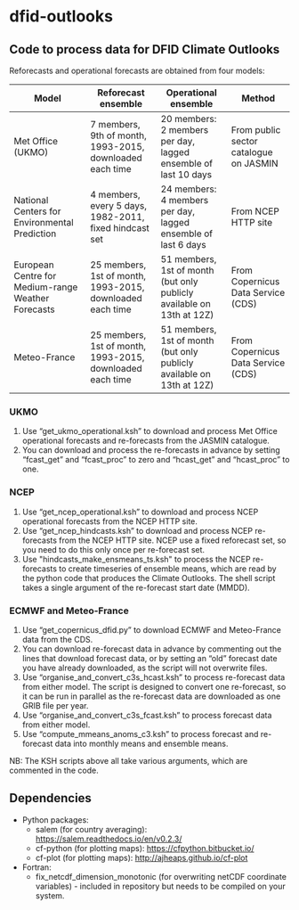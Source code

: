 # dfid-outlooks
## Code to process data for DFID Climate Outlooks

Reforecasts and operational forecasts are obtained from four models:

| Model | Reforecast ensemble	| Operational ensemble | Method |
| --- | --- | --- | --- |
| Met Office (UKMO)	| 7 members, 9th of month, 1993-2015, downloaded each time | 20 members: 2 members per day, lagged ensemble of last 10  days | From public sector catalogue on JASMIN |
| National Centers for Environmental Prediction	| 4 members, every 5 days, 1982-2011, fixed hindcast set | 24 members: 4 members per day, lagged ensemble of last 6 days | From NCEP HTTP site |
| European Centre for Medium-range Weather Forecasts | 25 members, 1st of month, 1993-2015, downloaded each time | 51 members, 1st of month (but only publicly available on 13th at 12Z) | From Copernicus Data Service (CDS) |
| Meteo-France | 25 members, 1st of month, 1993-2015, downloaded each time | 51 members, 1st of month (but only publicly available on 13th at 12Z) | From Copernicus Data Service (CDS) |

### UKMO
1.	Use “get_ukmo_operational.ksh” to download and process Met Office operational forecasts and re-forecasts from the JASMIN catalogue.
2.	You can download and process the re-forecasts in advance by setting “fcast_get” and “fcast_proc” to zero and “hcast_get” and “hcast_proc” to one.

### NCEP
1.	Use “get_ncep_operational.ksh” to download and process NCEP operational forecasts from the NCEP HTTP site.
2.	Use “get_ncep_hindcasts.ksh” to download and process NCEP re-forecasts from the NCEP HTTP site.  NCEP use a fixed reforecast set, so you need to do this only once per re-forecast set.
3. Use "hindcasts_make_ensmeans_ts.ksh" to process the NCEP re-forecasts to create timeseries of ensemble means, which are read by the python code that produces the Climate Outlooks.  The shell script takes a single argument of the re-forecast start date (MMDD).

### ECMWF and Meteo-France
1.	Use “get_copernicus_dfid.py” to download ECMWF and Meteo-France data from the CDS.
2.	You can download re-forecast data in advance by commenting out the lines that download forecast data, or by setting an “old” forecast date you have already downloaded, as the script will not overwrite files.
3.	Use “organise_and_convert_c3s_hcast.ksh” to process re-forecast data from either model.  The script is designed to convert one re-forecast, so it can be run in parallel as the re-forecast data are downloaded as one GRIB file per year.
4.	Use “organise_and_convert_c3s_fcast.ksh” to process forecast data from either model.
5.	Use “compute_mmeans_anoms_c3.ksh” to process forecast and re-forecast data into monthly means and ensemble means.

NB: The KSH scripts above all take various arguments, which are commented in the code.

## Dependencies

* Python packages:
  * salem (for country averaging): https://salem.readthedocs.io/en/v0.2.3/
  * cf-python (for plotting maps): https://cfpython.bitbucket.io/
  * cf-plot (for plotting maps): http://ajheaps.github.io/cf-plot
* Fortran:
  * fix_netcdf_dimension_monotonic (for overwriting netCDF coordinate variables) - included in repository but needs to be compiled on your system.
